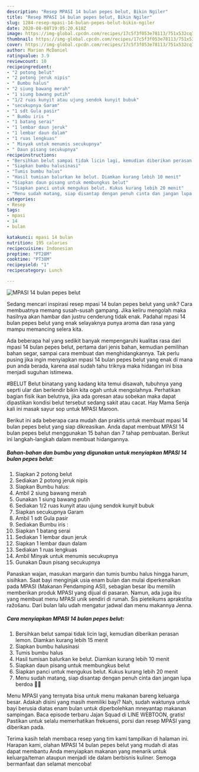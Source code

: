 ```yaml
---
description: "Resep MPASI 14 bulan pepes belut, Bikin Ngiler"
title: "Resep MPASI 14 bulan pepes belut, Bikin Ngiler"
slug: 1284-resep-mpasi-14-bulan-pepes-belut-bikin-ngiler
date: 2020-08-08T19:05:20.618Z
image: https://img-global.cpcdn.com/recipes/17c5f3f053e78113/751x532cq70/mpasi-14-bulan-pepes-belut-foto-resep-utama.jpg
thumbnail: https://img-global.cpcdn.com/recipes/17c5f3f053e78113/751x532cq70/mpasi-14-bulan-pepes-belut-foto-resep-utama.jpg
cover: https://img-global.cpcdn.com/recipes/17c5f3f053e78113/751x532cq70/mpasi-14-bulan-pepes-belut-foto-resep-utama.jpg
author: Marion McDaniel
ratingvalue: 3.9
reviewcount: 10
recipeingredient:
- "2 potong belut"
- "2 potong jeruk nipis"
- " Bumbu halus"
- "2 siung bawang merah"
- "1 siung bawang putih"
- "1/2 ruas kunyit atau ujung sendok kunyit bubuk"
- "secukupnya Garam"
- "1 sdt Gula pasir"
- " Bumbu iris "
- "1 batang serai"
- "1 lembar daun jeruk"
- "1 lembar daun dalam"
- "1 ruas lengkuas"
- " Minyak untuk menumis secukupnya"
- " Daun pisang secukupnya"
recipeinstructions:
- "Bersihkan belut sampai tidak licin lagi, kemudian diberikan perasan lemon. Diamkan kurang lebih 15 menit"
- "Siapkan bumbu halusinasi"
- "Tumis bumbu halus"
- "Hasil tumisan balurkan ke belut. Diamkan kurang lebih 10 menit"
- "Siapkan daun pisang untuk membungkus belut"
- "Siapkan panci untuk mengukus belut. Kukus kurang lebih 20 menit"
- "Menu sudah matang, siap disantap dengan penuh cinta dan jangan lupa berdoa 💖🙏"
categories:
- Resep
tags:
- mpasi
- 14
- bulan

katakunci: mpasi 14 bulan 
nutrition: 195 calories
recipecuisine: Indonesian
preptime: "PT28M"
cooktime: "PT38M"
recipeyield: "1"
recipecategory: Lunch

---
```



![MPASI 14 bulan pepes belut](https://img-global.cpcdn.com/recipes/17c5f3f053e78113/751x532cq70/mpasi-14-bulan-pepes-belut-foto-resep-utama.jpg)

Sedang mencari inspirasi resep mpasi 14 bulan pepes belut yang unik? Cara membuatnya memang susah-susah gampang. Jika keliru mengolah maka hasilnya akan hambar dan justru cenderung tidak enak. Padahal mpasi 14 bulan pepes belut yang enak selayaknya punya aroma dan rasa yang mampu memancing selera kita.

Ada beberapa hal yang sedikit banyak mempengaruhi kualitas rasa dari mpasi 14 bulan pepes belut, pertama dari jenis bahan, kemudian pemilihan bahan segar, sampai cara membuat dan menghidangkannya. Tak perlu pusing jika ingin menyiapkan mpasi 14 bulan pepes belut yang enak di mana pun anda berada, karena asal sudah tahu triknya maka hidangan ini bisa menjadi suguhan istimewa.

#BELUT Belut binatang yang kadang kita temui disawah, tubuhnya yang seprti ular dan berlendir bikin kita ogah untuk mengolahnya. Perhatikan bagian fisik ikan belutnya, jika ada goresan atau sobekan maka dapat dipastikan kondisi belut tersebut sedang sakit atau cacat. Hay Mama Senja kali ini masak sayur sop untuk MPASI Maroon.


Berikut ini ada beberapa cara mudah dan praktis untuk membuat mpasi 14 bulan pepes belut yang siap dikreasikan. Anda dapat membuat MPASI 14 bulan pepes belut menggunakan 15 bahan dan 7 tahap pembuatan. Berikut ini langkah-langkah dalam membuat hidangannya.

<!--inarticleads1-->

##### Bahan-bahan dan bumbu yang digunakan untuk menyiapkan MPASI 14 bulan pepes belut:

1. Siapkan 2 potong belut
1. Sediakan 2 potong jeruk nipis
1. Siapkan  Bumbu halus:
1. Ambil 2 siung bawang merah
1. Gunakan 1 siung bawang putih
1. Sediakan 1/2 ruas kunyit atau ujung sendok kunyit bubuk
1. Siapkan secukupnya Garam
1. Ambil 1 sdt Gula pasir
1. Sediakan  Bumbu iris :
1. Siapkan 1 batang serai
1. Sediakan 1 lembar daun jeruk
1. Siapkan 1 lembar daun dalam
1. Sediakan 1 ruas lengkuas
1. Ambil  Minyak untuk menumis secukupnya
1. Gunakan  Daun pisang secukupnya


Panaskan wajan, masukan margarin dan tumis bumbu halus hingga harum, sisihkan. Saat bayi menginjak usia enam bulan dan mulai diperkenalkan pada MPASI (Makanan Pendamping ASI), sebagian besar ibu memilih memberikan produk MPASI yang dijual di pasaran. Namun, ada juga ibu yang membuat menu MPASI unik sendiri di rumah. Šis pieteikums aprakstīta ražošanu. Dari bulan lalu udah mengatur jadwal dan menu makannya Jenna. 

<!--inarticleads2-->

##### Cara menyiapkan MPASI 14 bulan pepes belut:

1. Bersihkan belut sampai tidak licin lagi, kemudian diberikan perasan lemon. Diamkan kurang lebih 15 menit
1. Siapkan bumbu halusinasi
1. Tumis bumbu halus
1. Hasil tumisan balurkan ke belut. Diamkan kurang lebih 10 menit
1. Siapkan daun pisang untuk membungkus belut
1. Siapkan panci untuk mengukus belut. Kukus kurang lebih 20 menit
1. Menu sudah matang, siap disantap dengan penuh cinta dan jangan lupa berdoa 💖🙏


Menu MPASI yang ternyata bisa untuk menu makanan bareng keluarga besar. Adakah disini yang masih memiliki bayi? Nah, sudah waktunya untuk bayi berusia diatas enam bulan untuk diperbolehkan mneyantap makanan sampingan. Baca episode terbaru Jajan Squad di LINE WEBTOON, gratis! Pastikan untuk selalu memerhatikan frekuensi, porsi dan resep MPASI yang diberikan pada. 

Terima kasih telah membaca resep yang tim kami tampilkan di halaman ini. Harapan kami, olahan MPASI 14 bulan pepes belut yang mudah di atas dapat membantu Anda menyiapkan makanan yang menarik untuk keluarga/teman ataupun menjadi ide dalam berbisnis kuliner. Semoga bermanfaat dan selamat mencoba!
